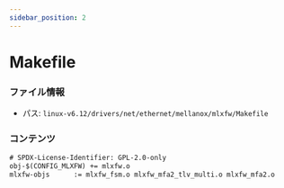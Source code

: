 ```yaml
---
sidebar_position: 2
---
```

# Makefile

### ファイル情報

- パス: `linux-v6.12/drivers/net/ethernet/mellanox/mlxfw/Makefile`

### コンテンツ

```txt
# SPDX-License-Identifier: GPL-2.0-only
obj-$(CONFIG_MLXFW)	+= mlxfw.o
mlxfw-objs		:= mlxfw_fsm.o mlxfw_mfa2_tlv_multi.o mlxfw_mfa2.o

```
